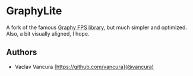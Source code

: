 # GraphyLite

A fork of the famous [Graphy FPS library](https://github.com/Tayx94/graphy), but much simpler and optimized. Also, a bit 
visually aligned, I hope.

## Authors

* Vaclav Vancura [https://github.com/vancura](@vancura)
